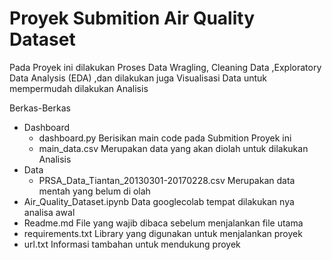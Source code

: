 # Proyek Submition Air Quality Dataset
<ins> </ins>
Pada Proyek ini dilakukan Proses Data Wragling, Cleaning Data ,Exploratory Data Analysis (EDA) ,dan dilakukan juga Visualisasi Data untuk mempermudah dilakukan Analisis

Berkas-Berkas 
<ins> </ins>
- Dashboard
  - dashboard.py
    Berisikan main code pada Submition Proyek ini
  - main_data.csv
    Merupakan data yang akan diolah untuk dilakukan Analisis
- Data
  - PRSA_Data_Tiantan_20130301-20170228.csv
    Merupakan data mentah yang belum di olah
- Air_Quality_Dataset.ipynb
  Data googlecolab tempat dilakukan nya analisa awal
- Readme.md
  File yang wajib dibaca sebelum menjalankan file utama
- requirements.txt
  Library yang digunakan untuk menjalankan proyek
- url.txt
  Informasi tambahan untuk mendukung proyek
